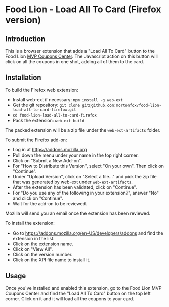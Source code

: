 # Food Lion - Load All To Card (Firefox version)

## Introduction

This is a browser extension that adds a "Load All To Card" button to the Food Lion [MVP Coupons Center](https://www.foodlion.com/coupons/). The Javascript action on this button will click on all the coupons in one shot, adding all of them to the card.

## Installation

To build the Firefox web extension:

* Install web-ext if necessary: ``npm install -g web-ext``
* Get the git repository: ``git clone git@github.com:mortonfox/food-lion-load-all-to-card-firefox.git``
* ``cd food-lion-load-all-to-card-firefox``
* Pack the extension: ``web-ext build``

The packed extension will be a zip file under the ``web-ext-artifacts`` folder.

To submit the Firefox add-on:

* Log in at <https://addons.mozilla.org>
* Pull down the menu under your name in the top right corner.
* Click on "Submit a New Add-on".
* For "How to Distribute this Version", select "On your own". Then click on "Continue".
* Under "Upload Version", click on "Select a file..." and pick the zip file that was generated by web-ext under ``web-ext-artifacts``.
* After the extension has been validated, click on "Continue".
* For "Do you use any of the following in your extension?", answer "No" and click on "Continue".
* Wait for the add-on to be reviewed.

Mozilla will send you an email once the extension has been reviewed.

To install the extension:

* Go to <https://addons.mozilla.org/en-US/developers/addons> and find the extension in the list.
* Click on the extension name.
* Click on "View All".
* Click on the version number.
* Click on the XPI file name to install it.

## Usage

Once you've installed and enabled this extension, go to the Food Lion MVP Coupons Center and find the "Load All To Card" button on the top left corner. Click on it and it will load all the coupons to your card.
